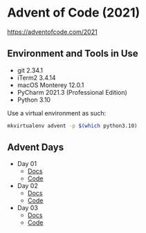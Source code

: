 # Advent of Code (2021)

https://adventofcode.com/2021

## Environment and Tools in Use

- git 2.34.1
- iTerm2 3.4.14
- macOS Monterey 12.0.1
- PyCharm 2021.3 (Professional Edition)
- Python 3.10

Use a virtual environment as such:

```bash
mkvirtualenv advent -p $(which python3.10)
```

## Advent Days

- Day 01
  - [Docs](https://github.com/urda/advent-of-code/blob/master/docs/advent_days/day_01.md)
  - [Code](https://github.com/urda/advent-of-code/tree/master/src/advent_days/day_01)
- Day 02
  - [Docs](https://github.com/urda/advent-of-code/blob/master/docs/advent_days/day_02.md)
  - [Code](https://github.com/urda/advent-of-code/tree/master/src/advent_days/day_02)
- Day 03
  - [Docs](https://github.com/urda/advent-of-code/blob/master/docs/advent_days/day_03.md)
  - [Code](https://github.com/urda/advent-of-code/tree/master/src/advent_days/day_03)
